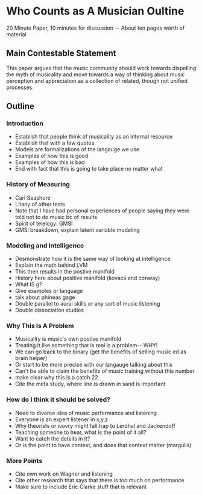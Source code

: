 # Who Counts as A Musician Oultine

20 Minute Paper, 10 minutes for discussion 
-- About ten pages worth of material

## Main Contestable Statement

This paper argues that the music community should work towards dispelling the myth of musicality and move towards a way of thinking about music perception and appreciation as a collection of related, though not unified processes.

## Outline

### Introduction

* Establish that people think of musicality as an internal resource
* Establish that with a few quotes
* Models are formalizations of the langauge we use
* Examples of how this is good
* Examples of how this is bad
* End with fact that this is going to take place no matter what

### History of Measuring

* Carl Seashore
* Litany of other tests
* Note that I have had personal experiences of people saying they were told not to do music bc of results
* Spirit of telelogy: GMSI 
* GMSI breakdown, explain latent variable modeling

### Modeling and Intelligence

* Desmonstrate how it is the same way of looking at intelligence
* Explain the math behind LVM
* This then results in the postive manifold 
* History here about positive manifold (kovacs and conway) 
* What IS g? 
* Give examples or language 
* talk about phineas gage 
* Double parallel to aural skills or any sort of music listening
* Double dissociation studies 

### Why This Is A Problem

* Musicality is music's own postive manifold 
* Treating it like something that is real is a problem-- WHY!
* We can go back to the binary (get the benefits of selling music ed as brain helper)
* Or start to be more precise with our langauge talking about this
* Can't be able to claim the benefits of music training without this number
* make clear why this is a catch 22
* Cite the meta study, where line is drawn in sand is important

### How do I think it should be solved? 

* Need to divorce idea of music performance and listening
* Everyone is an expert listener in x,y,z
* Why theorists or ivovry might fall trap to Lerdhal and Jackendoff
* Teaching someone to hear, what is the point of it all? 
* Want to catch the details in it?
* Or is the point to have context, and does that context matter (margulis)

### More Points

* Cite own work on Wagner and listening
* Cite other research that says that there is too much on performance 
* Make sure to include Eric Clarke stuff that is relevant
